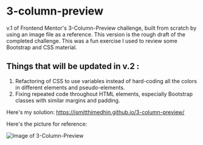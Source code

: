 # 3-column-preview
v.1 of Frontend Mentor's 3-Column-Preview challenge, built from scratch by using an image file as a reference.
This version is the rough draft of the completed challenge. This was a fun exercise I used to review some Bootstrap and CSS material. 

## Things that will be updated in v.2 :
  1. Refactoring of CSS to use variables instead of hard-coding all the colors in different elements and pseudo-elements.
  2. Fixing repeated code throughout HTML elements, especially Bootstrap classes with similar margins and padding.


Here's my solution: https://jsmitthimedhin.github.io/3-column-preview/

Here's the picture for reference:

![Image of 3-Column-Preview](https://www.frontendmentor.io/_next/image?url=https%3A%2F%2Fres.cloudinary.com%2Fdz209s6jk%2Fimage%2Fupload%2Fv1617293265%2FChallenges%2Fap7h50kkrdq7zclbokox.jpg&w=828&q=75)



